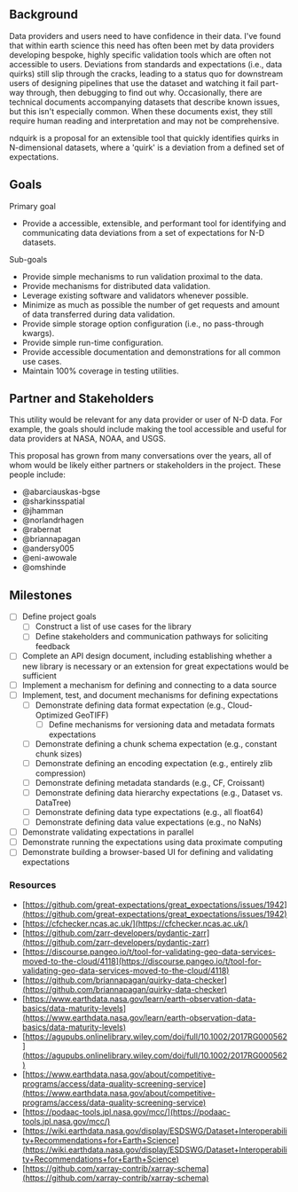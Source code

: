 ## Background

Data providers and users need to have confidence in their data. I've found that within earth science this need has often been met by data providers developing bespoke, highly specific validation tools which are often not accessible to users. Deviations from standards and expectations (i.e., data quirks) still slip through the cracks, leading to a status quo for downstream users of designing pipelines that use the dataset and watching it fail part-way through, then debugging to find out why. Occasionally, there are technical documents accompanying datasets that describe known issues, but this isn't especially common. When these documents exist, they still require human reading and interpretation and may not be comprehensive.

ndquirk is a proposal for an extensible tool that quickly identifies quirks in N-dimensional datasets, where a 'quirk' is a deviation from a defined set of expectations.

## Goals
Primary goal
- Provide a accessible, extensible, and performant tool for identifying and communicating data deviations from a set of expectations for N-D datasets.

Sub-goals
- Provide simple mechanisms to run validation proximal to the data.
- Provide mechanisms for distributed data validation.
- Leverage existing software and validators whenever possible.
- Minimize as much as possible the number of get requests and amount of data transferred during data validation.
- Provide simple storage option configuration (i.e., no pass-through kwargs).
- Provide simple run-time configuration.
- Provide accessible documentation and demonstrations for all common use cases.
- Maintain 100% coverage in testing utilities.

## Partner and Stakeholders

This utility would be relevant for any data provider or user of N-D data. For example, the goals should include making the tool accessible and useful for data providers at NASA, NOAA, and USGS.

This proposal has grown from many conversations over the years, all of whom would be likely either partners or stakeholders in the project. These people include:

- @abarciauskas-bgse
- @sharkinsspatial
- @jhamman
- @norlandrhagen
- @rabernat
- @briannapagan
- @andersy005
- @eni-awowale
- @omshinde

## Milestones

- [ ] Define project goals
    - [ ] Construct a list of use cases for the library
	- [ ] Define stakeholders and communication pathways for soliciting feedback
- [ ] Complete an API design document, including establishing whether a new library is necessary or an extension for great expectations would be sufficient
- [ ] Implement a mechanism for defining and connecting to a data source
- [ ] Implement, test, and document mechanisms for defining expectations
	- [ ] Demonstrate defining data format expectation (e.g., Cloud-Optimized GeoTIFF)
		- [ ] Define mechanisms for versioning data and metadata formats expectations
	- [ ] Demonstrate defining a chunk schema expectation (e.g., constant chunk sizes)
	- [ ] Demonstrate defining an encoding expectation (e.g., entirely zlib compression)
	- [ ] Demonstrate defining metadata standards (e.g., CF, Croissant)
	- [ ] Demonstrate defining data hierarchy expectations (e.g., Dataset vs. DataTree)
	- [ ] Demonstrate defining data type expectations (e.g., all float64)
	- [ ] Demonstrate defining data value expectations (e.g., no NaNs)
- [ ] Demonstrate validating expectations in parallel
- [ ] Demonstrate running the expectations using data proximate computing
- [ ] Demonstrate building a browser-based UI for defining and validating expectations

### Resources

- [https://github.com/great-expectations/great_expectations/issues/1942](https://github.com/great-expectations/great_expectations/issues/1942)
- [https://cfchecker.ncas.ac.uk/](https://cfchecker.ncas.ac.uk/)
- [https://github.com/zarr-developers/pydantic-zarr](https://github.com/zarr-developers/pydantic-zarr)
- [https://discourse.pangeo.io/t/tool-for-validating-geo-data-services-moved-to-the-cloud/4118](https://discourse.pangeo.io/t/tool-for-validating-geo-data-services-moved-to-the-cloud/4118)
- [https://github.com/briannapagan/quirky-data-checker](https://github.com/briannapagan/quirky-data-checker)
- [https://www.earthdata.nasa.gov/learn/earth-observation-data-basics/data-maturity-levels](https://www.earthdata.nasa.gov/learn/earth-observation-data-basics/data-maturity-levels)
- [https://agupubs.onlinelibrary.wiley.com/doi/full/10.1002/2017RG000562](https://agupubs.onlinelibrary.wiley.com/doi/full/10.1002/2017RG000562)
- [https://www.earthdata.nasa.gov/about/competitive-programs/access/data-quality-screening-service](https://www.earthdata.nasa.gov/about/competitive-programs/access/data-quality-screening-service)
- [https://podaac-tools.jpl.nasa.gov/mcc/](https://podaac-tools.jpl.nasa.gov/mcc/)
- [https://wiki.earthdata.nasa.gov/display/ESDSWG/Dataset+Interoperability+Recommendations+for+Earth+Science](https://wiki.earthdata.nasa.gov/display/ESDSWG/Dataset+Interoperability+Recommendations+for+Earth+Science)
- [https://github.com/xarray-contrib/xarray-schema](https://github.com/xarray-contrib/xarray-schema)